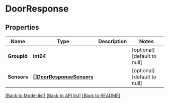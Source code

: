 # DoorResponse

## Properties
Name | Type | Description | Notes
------------ | ------------- | ------------- | -------------
**GroupId** | **int64** |  | [optional] [default to null]
**Sensors** | [**[]DoorResponseSensors**](DoorResponse_sensors.md) |  | [optional] [default to null]

[[Back to Model list]](../README.md#documentation-for-models) [[Back to API list]](../README.md#documentation-for-api-endpoints) [[Back to README]](../README.md)


